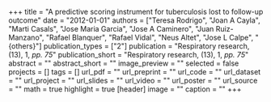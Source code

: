 +++
title = "A predictive scoring instrument for tuberculosis lost to follow-up outcome"
date = "2012-01-01"
authors = ["Teresa Rodrigo", "Joan A Cayla", "Marti Casals", "Jose Maria Garcia", "Jose A Caminero", "Juan Ruiz-Manzano", "Rafael Blanquer", "Rafael Vidal", "Neus Altet", "Jose L Calpe", "{others}"]
publication_types = ["2"]
publication = "Respiratory research, (13), 1, _pp. 75_"
publication_short = "Respiratory research, (13), 1, _pp. 75_"
abstract = ""
abstract_short = ""
image_preview = ""
selected = false
projects = []
tags = []
url_pdf = ""
url_preprint = ""
url_code = ""
url_dataset = ""
url_project = ""
url_slides = ""
url_video = ""
url_poster = ""
url_source = ""
math = true
highlight = true
[header]
image = ""
caption = ""
+++
